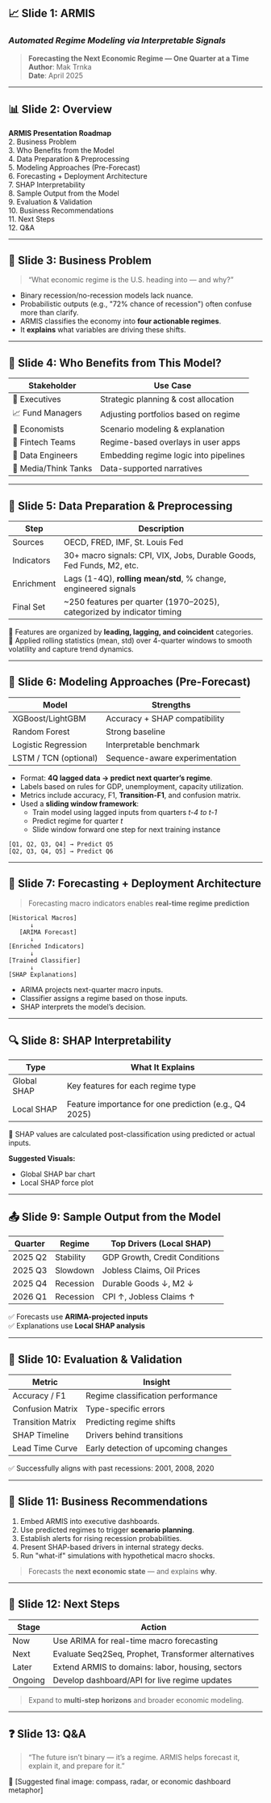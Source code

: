 ## 📈 Slide 1: ARMIS  
### *Automated Regime Modeling via Interpretable Signals*  
> **Forecasting the Next Economic Regime — One Quarter at a Time**  
**Author**: Mak Trnka  
**Date**: April 2025

---

## 📊 Slide 2: Overview

**ARMIS Presentation Roadmap**  
2. Business Problem  
3. Who Benefits from the Model  
4. Data Preparation & Preprocessing  
5. Modeling Approaches (Pre-Forecast)  
6. Forecasting + Deployment Architecture  
7. SHAP Interpretability  
8. Sample Output from the Model  
9. Evaluation & Validation  
10. Business Recommendations  
11. Next Steps  
12. Q&A

---


## 🧠 Slide 3: Business Problem

> “What economic regime is the U.S. heading into — and why?”

- Binary recession/no-recession models lack nuance.  
- Probabilistic outputs (e.g., "72% chance of recession") often confuse more than clarify.  
- ARMIS classifies the economy into **four actionable regimes**.  
- It **explains** what variables are driving these shifts.

---

## 👥 Slide 4: Who Benefits from This Model?

| Stakeholder         | Use Case                                  |
|---------------------|--------------------------------------------|
| 💼 Executives       | Strategic planning & cost allocation       |
| 📈 Fund Managers    | Adjusting portfolios based on regime       |
| 🧠 Economists       | Scenario modeling & explanation            |
| 📱 Fintech Teams     | Regime-based overlays in user apps         |
| 🧮 Data Engineers    | Embedding regime logic into pipelines      |
| 📰 Media/Think Tanks | Data-supported narratives                  |

---

## 🧹 Slide 5: Data Preparation & Preprocessing

| Step        | Description                                                              |
|-------------|--------------------------------------------------------------------------|
| Sources     | OECD, FRED, IMF, St. Louis Fed                                           |
| Indicators  | 30+ macro signals: CPI, VIX, Jobs, Durable Goods, Fed Funds, M2, etc.   |
| Enrichment  | Lags (1-4Q), **rolling mean/std**, % change, engineered signals         |
| Final Set   | ~250 features per quarter (1970–2025), categorized by indicator timing  |

📌 Features are organized by **leading, lagging, and coincident** categories.  
📌 Applied rolling statistics (mean, std) over 4-quarter windows to smooth volatility and capture trend dynamics.

---

## 🧰 Slide 6: Modeling Approaches (Pre-Forecast)

| Model               | Strengths                     |
|---------------------|-------------------------------|
| XGBoost/LightGBM    | Accuracy + SHAP compatibility |
| Random Forest       | Strong baseline               |
| Logistic Regression | Interpretable benchmark       |
| LSTM / TCN (optional)| Sequence-aware experimentation|

- Format: **4Q lagged data → predict next quarter’s regime**.  
- Labels based on rules for GDP, unemployment, capacity utilization.  
- Metrics include accuracy, F1, **Transition-F1**, and confusion matrix.  
- Used a **sliding window framework**:  
  - Train model using lagged inputs from quarters *t-4 to t-1*  
  - Predict regime for quarter *t*  
  - Slide window forward one step for next training instance

```plaintext
[Q1, Q2, Q3, Q4] → Predict Q5
[Q2, Q3, Q4, Q5] → Predict Q6
```

---

## 🔮 Slide 7: Forecasting + Deployment Architecture

> Forecasting macro indicators enables **real-time regime prediction**

```plaintext
[Historical Macros]
      ↓
   [ARIMA Forecast]
      ↓
[Enriched Indicators]
      ↓
[Trained Classifier]
      ↓
[SHAP Explanations]
```

- ARIMA projects next-quarter macro inputs.  
- Classifier assigns a regime based on those inputs.  
- SHAP interprets the model’s decision.

---

## 🔍 Slide 8: SHAP Interpretability

| Type         | What It Explains                            |
|--------------|----------------------------------------------|
| Global SHAP  | Key features for each regime type            |
| Local SHAP   | Feature importance for one prediction (e.g., Q4 2025) |

📌 SHAP values are calculated post-classification using predicted or actual inputs.

**Suggested Visuals:**  
- Global SHAP bar chart  
- Local SHAP force plot

---

## 📤 Slide 9: Sample Output from the Model

| Quarter   | Regime       | Top Drivers (Local SHAP)       |
|-----------|--------------|---------------------------------|
| 2025 Q2   | Stability     | GDP Growth, Credit Conditions  |
| 2025 Q3   | Slowdown      | Jobless Claims, Oil Prices     |
| 2025 Q4   | Recession     | Durable Goods ↓, M2 ↓          |
| 2026 Q1   | Recession     | CPI ↑, Jobless Claims ↑        |

✅ Forecasts use **ARIMA-projected inputs**  
✅ Explanations use **Local SHAP analysis**

---

## 🧪 Slide 10: Evaluation & Validation

| Metric             | Insight                                |
|--------------------|----------------------------------------|
| Accuracy / F1      | Regime classification performance      |
| Confusion Matrix   | Type-specific errors                   |
| Transition Matrix  | Predicting regime shifts               |
| SHAP Timeline      | Drivers behind transitions             |
| Lead Time Curve    | Early detection of upcoming changes    |

✅ Successfully aligns with past recessions: 2001, 2008, 2020

---

## 💼 Slide 11: Business Recommendations

1. Embed ARMIS into executive dashboards.  
2. Use predicted regimes to trigger **scenario planning**.  
3. Establish alerts for rising recession probabilities.  
4. Present SHAP-based drivers in internal strategy decks.  
5. Run "what-if" simulations with hypothetical macro shocks.

> Forecasts the **next economic state** — and explains **why**.

---

## 🚀 Slide 12: Next Steps

| Stage     | Action                                                |
|-----------|--------------------------------------------------------|
| Now       | Use ARIMA for real-time macro forecasting             |
| Next      | Evaluate Seq2Seq, Prophet, Transformer alternatives   |
| Later     | Extend ARMIS to domains: labor, housing, sectors      |
| Ongoing   | Develop dashboard/API for live regime updates         |

> Expand to **multi-step horizons** and broader economic modeling.

---

## ❓ Slide 13: Q&A

> “The future isn’t binary — it’s a regime.
ARMIS helps forecast it, explain it, and prepare for it.”

📍 [Suggested final image: compass, radar, or economic dashboard metaphor]


